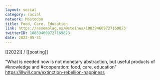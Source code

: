 ```yaml
---
layout: social
category: social
network: Mastodon
title: Food, Care, Education
link: https://assemblag.es/@steinea/108394609727169823
twitterID: 108394609727169823
date: 2022-05-31
---
```


[[2022]] / [[posting]]

"What is needed now is not monetary abstraction, but useful products of #knowledge and #cooperation: food, care, education"
<https://illwill.com/extinction-rebellion-happiness>
